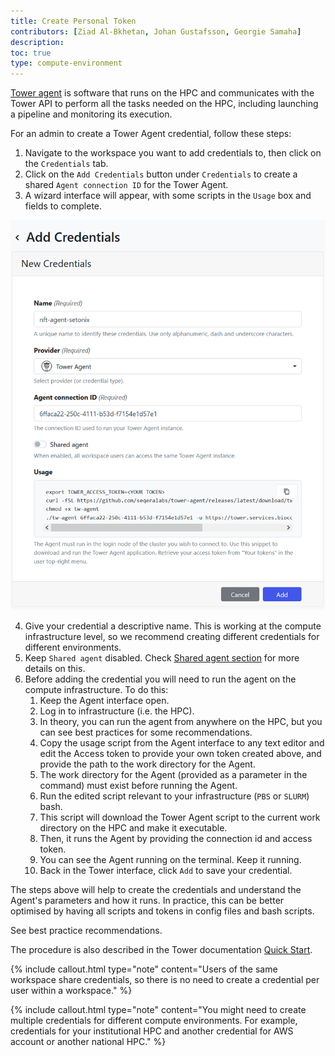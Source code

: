 ```yaml
---
title: Create Personal Token
contributors: [Ziad Al-Bkhetan, Johan Gustafsson, Georgie Samaha]
description: 
toc: true
type: compute-environment
---
```


[Tower agent](https://help.tower.nf/latest/agent/) is software that runs on the HPC and communicates with the Tower API to perform all the tasks needed on the HPC, including launching a pipeline and monitoring its execution. 

For an admin to create a Tower Agent credential, follow these steps:

1. Navigate to the workspace you want to add credentials to, then click on the `Credentials` tab. 
2. Click on the `Add Credentials` button under `Credentials` to create a shared `Agent connection ID` for the Tower Agent. 
3. A wizard interface will appear, with some scripts in the `Usage` box and fields to complete.

![](../assets/doc_img/agent.png)

4. Give your credential a descriptive name. This is working at the compute infrastructure level, so we recommend creating different credentials for different environments.
5. Keep `Shared agent` disabled. Check [Shared agent section](shared-agent) for more details on this. 
6. Before adding the credential you will need to run the agent on the compute infrastructure. To do this:
   1. Keep the Agent interface open. 
   2. Log in to infrastructure (i.e. the HPC). 
   3. In theory, you can run the agent from anywhere on the HPC, but you can see best practices for some recommendations. 
   4. Copy the usage script from the Agent interface to any text editor and edit the Access token to provide your own token created above, and provide the path to the work directory for the Agent.
   5. The work directory for the Agent (provided as a parameter in the command) must exist before running the Agent. 
   6. Run the edited script relevant to your infrastructure (`PBS` or `SLURM`) bash. 
   7. This script will download the Tower Agent script to the current work directory on the HPC and make it executable.
   8. Then, it runs the Agent by providing the connection id and access token.
   9. You can see the Agent running on the terminal. Keep it running.
   10. Back in the Tower interface, click `Add` to save your credential.

The steps above will help to create the credentials and understand the Agent's parameters and how it runs. In practice, this can be better optimised by having all scripts and tokens in config files and bash scripts. 

See best practice recommendations. 

The procedure is also described in the Tower documentation [Quick Start](https://help.tower.nf/latest/agent/#quickstart).

{% include callout.html type="note" content="Users of the same workspace share credentials, so there is no need to create a credential per user within a workspace." %}

{% include callout.html type="note" content="You might need to create multiple credentials for different compute environments. For example, credentials for your institutional HPC and another credential for AWS account or another national HPC." %}

